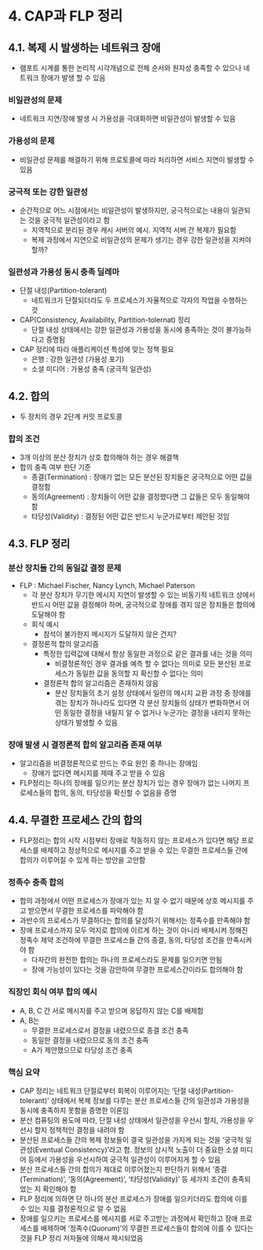# 4. CAP과 FLP 정리

## 4.1. 복제 시 발생하는 네트워크 장애

- 램포트 시계를 통한 논리적 시각개념으로 전체 순서와 원자성 충족할 수 있으나 네트워크 장애가 발생 할 수 있음

### 비일관성의 문제

- 네트워크 지연/장애 발생 시 가용성을 극대화하면 비일관성이 발생할 수 있음

### 가용성의 문제

- 비일관성 문제를 해결하기 위해 프로토콜에 따라 처리하면 서비스 지연이 발생할 수 있음

### 궁극적 또는 강한 일관성

- 순간적으로 어느 시점에서는 비일관성이 발생하지만, 궁극적으로는 내용이 일관되는 것을 궁극적 일관성이라고 함
    - 지역적으로 분리된 경우 캐시 서버의 예시. 지역적 서버 간 복제가 필요함
    - 복제 과정에서 지연으로 비일관성의 문제가 생기는 경우 강한 일관성을 지켜야 할까?

### 일관성과 가용성 동시 충족 딜레마

- 단절 내성(Partition-tolerant)
    - 네트워크가 단절되더라도 두 프로세스가 자율적으로 각자의 작업을 수행하는 것
- CAP(Consistency, Availability, Partition-tolernat) 정리
    - 단절 내성 상태에서는 강한 일관성과 가용성을 동시에 충족하는 것이 불가능하다고 증명됨
- CAP 정리에 따라 애플리케이션 특성에 맞는 정책 필요
    - 은행 : 강한 일관성 (가용성 포기)
    - 소셜 미디어 : 가용성 충족 (궁극적 일관성)

## 4.2. 합의

- 두 장치의 경우 2단계 커밋 프로토콜

### 합의 조건

- 3개 이상의 분산 장치가 상호 합의해야 하는 경우 해결책
- 합의 충족 여부 판단 기준
    - 종결(Termination) : 장애가 없는 모든 분산된 장치들은 궁극적으로 어떤 값을 결정함
    - 동의(Agreement) : 장치들이 어떤 값을 결정했다면 그 값들은 모두 동일해야 함
    - 타당성(Validity) : 결정된 어떤 값은 반드시 누군가로부터 제안된 것임

## 4.3. FLP 정리

### 분산 장치들 간의 동일값 결정 문제

- FLP : Michael Fischer, Nancy Lynch, Michael Paterson
    - 각 분산 장치가 무기한 메시지 지연이 발생할 수 있는 비동기적 네트워크 상에서 반드시 어떤 값을 결정해야 하며, 궁극적으로 장애를 겪지 않은 장치들은 합의에 도달해야 함
    - 회식 예시
        - 참석이 불가한지 메시지가 도달하지 않은 건지?
    - 결정론적 합의 알고리즘
        - 특정한 입력값에 대해서 항상 동일한 과정으로 같은 결과를 내는 것을 의미
            - 비결정론적인 경우 결과를 예측 할 수 없다는 의미로 모든 분산된 프로세스가 동일한 값을 동의할 지 확신할 수 없다는 의미
        - 결정론적 합의 알고리즘은 존재하지 않음
            - 분산 장치들의 초기 설정 상태에서 일련의 메시지 교환 과정 중 장애를 겪는 장치가 하나라도 있다면 각 분산 장치들의 상태가 변화하면서 어떤 동일한 결정을 내릴지 알 수 없거나 누군가는 결정을 내리지 못하는 상태가 발생할 수 있음

### 장애 발생 시 결정론적 합의 알고리즘 존재 여부

- 알고리즘을 비결정론적으로 만드는 주요 원인 중 하나는 장애임
    - 장애가 없다면 메시지를 제때 주고 받을 수 있음
- FLP정리는 하나의 장애를 일으키는 분산 장치가 있는 경우 장애가 없는 나머지 프로세스들의 합의, 동의, 타당성을 확신할 수 없음을 증명

## 4.4. 무결한 프로세스 간의 합의

- FLP정리는 합의 시작 시점부터 장애로 작동하지 않는 프로세스가 있다면 해당 프로세스를 배제하고 정상적으로 메시지를 주고 받을 수 있는 무결한 프로세스들 간에 합의가 이루어질 수 있게 하는 방안을 고안함

### 정족수 충족 합의

- 합의 과정에서 어떤 프로세스가 장애가 있는 지 알 수 없기 때문에 상호 메시지를 주고 받으면서 무결한 프로세스를 파악해야 함
- 과반수의 프로세스가 무결하다는 합의를 달성하기 위해서는 정족수를 만족해야 함
- 장애 프로세스까지 모두 억지로 합의에 이르게 하는 것이 아니라 배제시켜 정해진 정족수 제약 조건하에 무결한 프로세스들 간의 종결, 동의, 타당성 조건을 만족시켜야 함
    - 다자간의 완전한 합의는 하나의 프로세스라도 문제를 일으키면 안됨
    - 장애 가능성이 있다는 것을 감안하여 무결한 프로세스간이라도 합의해야 함

### 직장인 회식 여부 합의 예시

- A, B, C 간 서로 메시지를 주고 받으며 응답하지 않는 C를 배제함
- A, B는
    - 무결한 프로세스로서 결정을 내렸으므로 종결 조건 충족
    - 동일한 결정을 내렸으므로 동의 조건 충족
    - A가 제안했으므로 타당성 조건 충족

### 핵심 요약

- CAP 정리는 네트워크 단절로부터 회복이 이루어지는 ‘단절 내성(Partition-tolerant)’ 상태에서 복제 정보를 다루는 분산 프로세스들 간의 일관성과 가용성을 동시에 충족하지 못함을 증명한 이론임
- 분산 컴퓨팅의 용도에 따라, 단절 내성 상태에서 일관성을 우선시 할지, 가용성을 우선시 할지 정책적인 결정을 내려야 함
- 분산된 프로세스들 간의 복제 정보들이 결국 일관성을 가지게 되는 것을 ‘궁극적 일관성(Eventual Consistency)’라고 함. 정보의 상시적 노출이 더 중요한 소셜 미디어 등에서 가용성을 우선시하여 궁극적 일관성이 이루어지게 할 수 있음
- 분산 프로세스들 간의 합의가 제대로 이루어졌는지 판단하기 위해서 ‘종결(Termination)’, ‘동의(Agreement)’, ‘타당성(Validity)’ 등 세가지 조건이 충족되었는 지 확인해야 함
- FLP 정리에 의하면 단 하나의 분산 프로세스가 장애를 일으키더라도 합의에 이를 수 있는 지를 결정론적으로 알 수 없음
- 장애를 일으키는 프로세스를 메시지를 서로 주고받는 과정에서 확인하고 장애 프로세스를 배제하며 ‘정족수(Quorum)’의 무결한 프로세스들이 합의에 이를 수 있다는 것을 FLP 정리 저자들에 의해서 제시되었음
